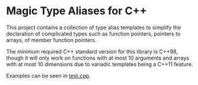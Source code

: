 # Magic Type Aliases for C++

This project contains a collection of type alias templates to simplify the
declaration of complicated types such as function pointers, pointers to arrays,
of member function pointers.

The minimum required C++ standard version for this library is C++98, though it
will only work on functions with at most 10 arguments and arrays with at most 10
dimensions due to variadic templates being a C++11 feature.

Examples can be seen in [test.cpp](/test.cpp).
